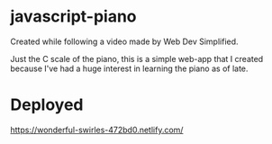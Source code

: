 # javascript-piano
Created while following a video made by Web Dev Simplified.

Just the C scale of the piano, this is a simple web-app that I created because I've had a huge interest in learning the piano as of late.

# Deployed
https://wonderful-swirles-472bd0.netlify.com/
